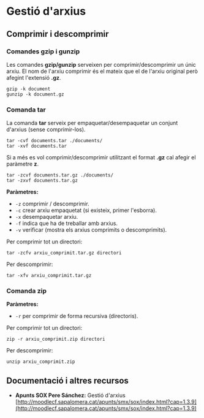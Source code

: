 # Gestió d'arxius

## Comprimir i descomprimir

### Comandes gzip i gunzip

Les comandes **gzip/gunzip** serveixen per comprimir/descomprimir un únic arxiu.
El nom de l'arxiu comprimir és el mateix que el de l'arxiu original però afegint l'extensió **.gz**.

```
gzip -k document
gunzip -k document.gz
```

### Comanda tar

La comanda **tar** serveix per empaquetar/desempaquetar un conjunt d'arxius (sense comprimir-los).

```
tar -cvf documents.tar ./documents/
tar -xvf documents.tar
```

Si a més es vol comprimir/descomprimir utilitzant el format **.gz** cal afegir el paràmetre **z**.

```
tar -zcvf documents.tar.gz ./documents/
tar -zxvf documents.tar.gz
```

**Paràmetres:**
* `-z` comprimir / descomprimir.
* `-c` crear arxiu empaquetat (si existeix, primer l'esborra).
* `-x` desempaquetar arxiu.
* `-f` indica que ha de treballar amb arxius.
* `-v` verificar (mostra els arxius comprimits o descomprimits).

Per comprimir tot un directori:

`tar -zcfv arxiu_comprimit.tar.gz directori`

Per descomprimir:

`tar -xfv arxiu_comprimit.tar.gz`

### Comanda zip

**Paràmetres:**
* `-r` per comprimir de forma recursiva (directoris).

Per comprimir tot un directori:

`zip -r arxiu_comprimit.zip directori`

Per descomprimir:

`unzip arxiu_comprimit.zip`

## Documentació i altres recursos

* **Apunts SOX Pere Sánchez:** Gestió d'arxius
[http://moodlecf.sapalomera.cat/apunts/smx/sox/index.html?cap=1.3.9](http://moodlecf.sapalomera.cat/apunts/smx/sox/index.html?cap=1.3.9)
